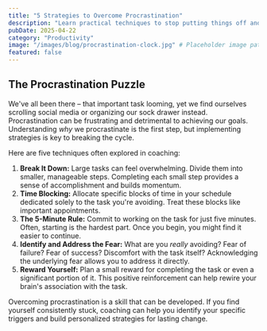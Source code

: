 ```yaml
---
title: "5 Strategies to Overcome Procrastination"
description: "Learn practical techniques to stop putting things off and start taking action towards your goals. Boost your productivity and reduce stress."
pubDate: 2025-04-22
category: "Productivity"
image: "/images/blog/procrastination-clock.jpg" # Placeholder image path
featured: false
---
```


## The Procrastination Puzzle

We've all been there – that important task looming, yet we find ourselves scrolling social media or organizing our sock drawer instead. Procrastination can be frustrating and detrimental to achieving our goals. Understanding *why* we procrastinate is the first step, but implementing strategies is key to breaking the cycle.

Here are five techniques often explored in coaching:

1.  **Break It Down:** Large tasks can feel overwhelming. Divide them into smaller, manageable steps. Completing each small step provides a sense of accomplishment and builds momentum.
2.  **Time Blocking:** Allocate specific blocks of time in your schedule dedicated solely to the task you're avoiding. Treat these blocks like important appointments.
3.  **The 5-Minute Rule:** Commit to working on the task for just five minutes. Often, starting is the hardest part. Once you begin, you might find it easier to continue.
4.  **Identify and Address the Fear:** What are you *really* avoiding? Fear of failure? Fear of success? Discomfort with the task itself? Acknowledging the underlying fear allows you to address it directly.
5.  **Reward Yourself:** Plan a small reward for completing the task or even a significant portion of it. This positive reinforcement can help rewire your brain's association with the task.

Overcoming procrastination is a skill that can be developed. If you find yourself consistently stuck, coaching can help you identify your specific triggers and build personalized strategies for lasting change.
